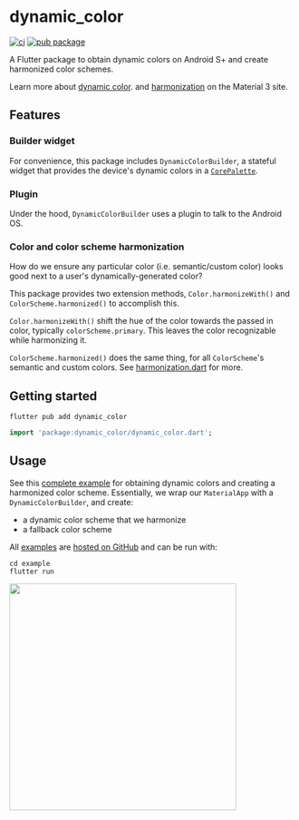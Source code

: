 # dynamic_color

[![ci](https://github.com/material-foundation/material-dynamic-color-flutter/actions/workflows/test.yml/badge.svg)](https://github.com/material-foundation/material-dynamic-color-flutter/actions/workflows/test.yml)
[![pub package](https://img.shields.io/pub/v/dynamic_color.svg)](https://pub.dev/packages/dynamic_color)

A Flutter package to obtain dynamic colors on Android S+ and create harmonized
color schemes.

Learn more about [dynamic color](https://m3.material.io/styles/color/dynamic-color/overview). and [harmonization](https://m3.material.io/styles/color/the-color-system/custom-colors#harmonization) on the Material 3 site.

## Features

### Builder widget

For convenience, this package includes `DynamicColorBuilder`, a stateful widget
that provides the device's dynamic colors in a [`CorePalette`][corepalette].

### Plugin

Under the hood, `DynamicColorBuilder` uses a plugin to talk to the Android OS.

### Color and color scheme harmonization

How do we ensure any particular color (i.e. semantic/custom color)
looks good next to a user's dynamically-generated color?

This package provides two extension methods, `Color.harmonizeWith()` and
`ColorScheme.harmonized()` to accomplish this.

`Color.harmonizeWith()` shift the hue of the color towards the passed in
color, typically `colorScheme.primary`. This leaves the color recognizable
while harmonizing it.

`ColorScheme.harmonized()` does the same thing, for all `ColorScheme`'s
semantic and custom colors. See [harmonization.dart] for more.

## Getting started

`flutter pub add dynamic_color`

```dart
import 'package:dynamic_color/dynamic_color.dart';
```

## Usage

See this [complete example] for obtaining dynamic colors and creating
a harmonized color scheme. Essentially, we wrap our `MaterialApp` with a
`DynamicColorBuilder`, and create:

- a dynamic color scheme that we harmonize
- a fallback color scheme

All [examples] are [hosted on GitHub] and can be run with:

```
cd example
flutter run
```

<img src="https://user-images.githubusercontent.com/6655696/135640136-4067dea1-99de-4693-b583-081e276ec7bf.png" width="400" />

[corepalette]: https://github.com/material-foundation/material-dynamic-color-flutter/tree/main/lib/src/core_palette.dart
[complete example]: https://github.com/material-foundation/material-dynamic-color-flutter/tree/main/example/lib/complete_example.dart
[dynamiccolorbuilder example]: https://github.com/material-foundation/material-dynamic-color-flutter/tree/main/example/lib/dynamic_color_builder_example.dart
[dynamiccolorplugin.getcorepalette example]: https://github.com/material-foundation/material-dynamic-color-flutter/tree/main/example/lib/get_core_palette_example.dart
[examples]: https://github.com/material-foundation/material-dynamic-color-flutter/tree/main/example/lib/
[harmonization.dart]: https://github.com/material-foundation/material-dynamic-color-flutter/blob/main/lib/src/harmonization.dart
[hosted on github]: https://material-foundation.github.io/material-dynamic-color-flutter/example/build/web/
